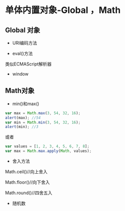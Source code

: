 # 单体内置对象-Global ，Math

## Global 对象  

* URI编码方法 

* eval()方法

类似ECMAScript解析器

* window 

## Math对象  

* min()和max()

```javascript
var max = Math.max(3, 54, 32, 16);
alert(max); //54
var min = Math.min(3, 54, 32, 16);
alert(min); //3
```

或者
```javascript
var values = [1, 2, 3, 4, 5, 6, 7, 8];
var max = Math.max.apply(Math, values);
```
  
* 舍入方法   

Math.ceil()//向上舍入

Math.floor()//向下舍入

Math.round()//四舍五入  

* 随机数
